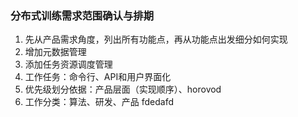 ### 分布式训练需求范围确认与排期

1. 先从产品需求角度，列出所有功能点，再从功能点出发细分如何实现
2. 增加元数据管理
3. 添加任务资源调度管理
4. 工作任务：命令行、API和用户界面化
5. 优先级划分依据：产品层面（实现顺序）、horovod
6. 工作分类：算法、研发、产品
fdedafd
